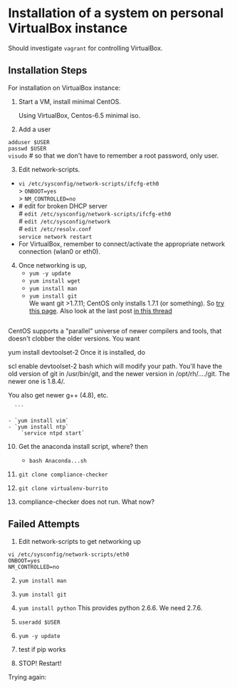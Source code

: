 
# Installation of a system on personal VirtualBox instance

Should investigate `vagrant` for controlling VirtualBox.

## Installation Steps

For installation on VirtualBox instance: 

1.  Start a VM, install minimal CentOS.

    Using VirtualBox, Centos-6.5 minimal iso.  

2.  Add a user

   `adduser $USER`  
   `passwd $USER`  
   `visudo`  # so that we don't have to remember a root password, only user.


3.  Edit network-scripts.
   - `vi /etc/sysconfig/network-scripts/ifcfg-eth0`  
   	> `ONBOOT=yes`  
   	> `NM_CONTROLLED=no`  
   - \# edit for broken DHCP server  
		\# `edit /etc/sysconfig/network-scripts/ifcfg-eth0`  
		\# `edit /etc/sysconfig/network`    
		\# `edit /etc/resolv.conf`    
	`service network restart`
   - For VirtualBox, remember to connect/activate the appropriate network connection (wlan0 or eth0).
  
4.  Once networking is up,
	- `yum -y update` 
	- `yum install wget`  
	- `yum install man`  
	- `yum install git`  
	   We want git >1.7.11; CentOS only installs 1.7.1 (or something). So [try this                     page](http://tecadmin.net/install-git-1-9-on-centos-rhel/). 
Also look at the last post [in this thread](http://serverfault.com/questions/448814/yum-doesnt-install-latest-version-of-git-on-centos6)
       ```
CentOS supports a "parallel" universe of newer compilers and tools, that doesn't clobber the older versions. You want

yum install devtoolset-2
Once it is installed, do

scl enable devtoolset-2 bash
which will modify your path. You'll have the old version of git in /usr/bin/git, and the newer version in /opt/rh/..../git. The newer one is 1.8.4/.

You also get newer g++ (4.8), etc.

      ```
        
	- `yum install vim`  
	- `yum install ntp`   
   		`service ntpd start`  

10. Get the anaconda install script, where? then
	- `bash Anaconda...sh`  

11. `git clone compliance-checker`  
12. `git clone virtualenv-burrito`  
13.  compliance-checker does not run. What now?



## Failed Attempts

1.  Edit network-scripts to get networking up
  
  `vi /etc/sysconfig/network-scripts/eth0`  
     `ONBOOT=yes`  
     `NM_CONTROLLED=no`  

2.  `yum install man`
3.  `yum install git`
4.  `yum install python` 
   This provides python 2.6.6. We need 2.7.6.  

5.  `useradd $USER`
6.  `yum -y update`
7.  test if pip works
8.  STOP! Restart!


Trying again:

